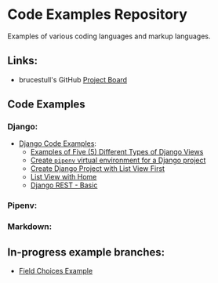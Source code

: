 # Code Examples Repository
Examples of various coding languages and markup languages.

## Links:
* brucestull's GitHub [Project Board](https://github.com/users/brucestull/projects/6)

## Code Examples

### Django:
* [Django Code Examples](./django/README.md):
    * [Examples of Five (5) Different Types of Django Views](./django/function_and_class_based_list_views/README.md)
    * [Create `pipenv` virtual environment for a Django project](./django/pipenv_setup/README.md)
    * [Create Django Project with List View First](./django/list_create_views/README.md)
    * [List View with Home](./django/list_view_with_home/README.md)
    * [Django REST - Basic](./django/rest_basic/README.md)

### Pipenv:

### Markdown:



## In-progress example branches:
* [Field Choices Example](https://github.com/brucestull/examples/tree/4-document-how-choices-works-in-django/django/field_choices)
